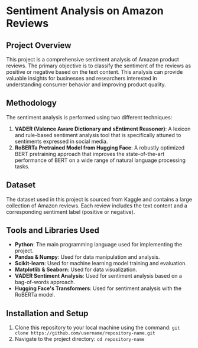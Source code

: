 # Sentiment Analysis on Amazon Reviews

## Project Overview
This project is a comprehensive sentiment analysis of Amazon product reviews. The primary objective is to classify the sentiment of the reviews as positive or negative based on the text content. This analysis can provide valuable insights for businesses and researchers interested in understanding consumer behavior and improving product quality.

## Methodology
The sentiment analysis is performed using two different techniques:
1. **VADER (Valence Aware Dictionary and sEntiment Reasoner)**: A lexicon and rule-based sentiment analysis tool that is specifically attuned to sentiments expressed in social media.
2. **RoBERTa Pretrained Model from Hugging Face**: A robustly optimized BERT pretraining approach that improves the state-of-the-art performance of BERT on a wide range of natural language processing tasks.

## Dataset
The dataset used in this project is sourced from Kaggle and contains a large collection of Amazon reviews. Each review includes the text content and a corresponding sentiment label (positive or negative).

## Tools and Libraries Used
- **Python**: The main programming language used for implementing the project.
- **Pandas & Numpy**: Used for data manipulation and analysis.
- **Scikit-learn**: Used for machine learning model training and evaluation.
- **Matplotlib & Seaborn**: Used for data visualization.
- **VADER Sentiment Analysis**: Used for sentiment analysis based on a bag-of-words approach.
- **Hugging Face's Transformers**: Used for sentiment analysis with the RoBERTa model.

## Installation and Setup
1. Clone this repository to your local machine using the command: `git clone https://github.com/username/repository-name.git`
2. Navigate to the project directory: `cd repository-name`
